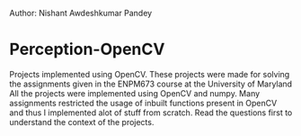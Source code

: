 Author:
Nishant Awdeshkumar Pandey
# Perception-OpenCV
Projects implemented using OpenCV. These projects were made for solving the assignments given in the ENPM673 course at the University of Maryland All the projects were implemented using OpenCV and numpy. 
Many assignments restricted the usage of inbuilt functions present in OpenCV and thus I implemented alot of stuff from scratch. 
Read the questions first to understand the context of the projects. 
